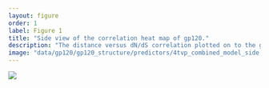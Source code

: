 ```yaml
---
layout: figure
order: 1
label: Figure 1
title: "Side view of the correlation heat map of gp120."
description: "The distance versus dN/dS correlation plotted on to the gp120 structure. Red colors represent highly negative correlations--sites closer to those sites are are evolving more rapidly. Blue colors represent highly positive correlations--sites farther from those sites are evolving more rapidly."
image: "data/gp120/gp120_structure/predictors/4tvp_combined_model_side.png"
---
```

<img src="{{ site.baseurl }}/data/gp120/gp120_structure/predictors/4tvp_combined_model_side.png">
